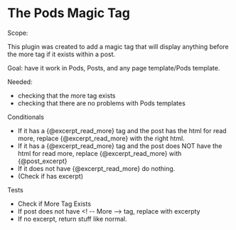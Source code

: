 # The Pods <!-- more --> Magic Tag

Scope: 

This plugin was created to add a magic tag that will display anything before the more tag if it exists within a post.

Goal: have it work in Pods, Posts, and any page template/Pods template. 

Needed:

- checking that the more tag exists
- checking that there are no problems with Pods templates

Conditionals 
-  If it has a {@excerpt_read_more} tag and the post has the html for read more, replace {@excerpt_read_more} with the right html.
-  If it has a {@excerpt_read_more} tag and the post does NOT have the html for read more, replace {@excerpt_read_more} with {@post_excerpt}
-   If it does not have {@excerpt_read_more} do nothing.
-   (Check if has excerpt)

Tests
- Check if More Tag Exists
- If post does not have <! -- More --> tag, replace with excerpty
- If no excerpt, return stuff like normal. 
